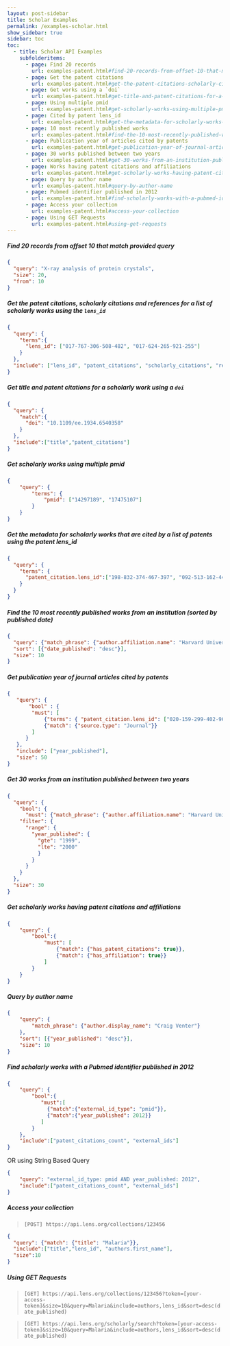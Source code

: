 ```yaml
---
layout: post-sidebar
title: Scholar Examples
permalink: /examples-scholar.html
show_sidebar: true
sidebar: toc
toc:
  - title: Scholar API Examples
    subfolderitems:
      - page: Find 20 records
        url: examples-patent.html#find-20-records-from-offset-10-that-match-provided-query
      - page: Get the patent citations
        url: examples-patent.html#get-the-patent-citations-scholarly-citations-and-references-for-a-list-of-scholarly-works-using-the-lens_id
      - page: Get works using a `doi`
        url: examples-patent.html#get-title-and-patent-citations-for-a-scholarly-work-using-a-doi
      - page: Using multiple pmid
        url: examples-patent.html#get-scholarly-works-using-multiple-pmid
      - page: Cited by patent lens_id
        url: examples-patent.html#get-the-metadata-for-scholarly-works-that-are-cited-by-a-list-of-patents-using-the-patent-lens_id
      - page: 10 most recently published works
        url: examples-patent.html#find-the-10-most-recently-published-works-from-an-institution-sorted-by-published-date
      - page: Publication year of articles cited by patents
        url: examples-patent.html#get-publication-year-of-journal-articles-cited-by-patents
      - page: 30 works published between two years
        url: examples-patent.html#get-30-works-from-an-institution-published-between-two-years
      - page: Works having patent citations and affiliations
        url: examples-patent.html#get-scholarly-works-having-patent-citations-and-affiliations
      - page: Query by author name
        url: examples-patent.html#query-by-author-name
      - page: Pubmed identifier published in 2012
        url: examples-patent.html#find-scholarly-works-with-a-pubmed-identifier-published-in-2012
      - page: Access your collection
        url: examples-patent.html#access-your-collection
      - page: Using GET Requests
        url: examples-patent.html#using-get-requests
---
```


##### Find 20 records from offset 10 that match provided query
```json
{
  "query": "X-ray analysis of protein crystals",
  "size": 20,
  "from": 10
}
```

##### Get the patent citations, scholarly citations and references for a list of scholarly works using the `lens_id`
```json
{
  "query": {
    "terms":{
      "lens_id": ["017-767-306-508-482", "017-624-265-921-255"]
    }
  },
  "include": ["lens_id", "patent_citations", "scholarly_citations", "references"]
}
```

##### Get title and patent citations for a scholarly work using a `doi`
```json
{
  "query": {
    "match":{
      "doi": "10.1109/ee.1934.6540358"
    }
  },
  "include":["title","patent_citations"]
}
```

##### Get scholarly works using multiple pmid
```json
{
	"query": {
		"terms": {
			"pmid": ["14297189", "17475107"]
		}
	}
}
```

##### Get the metadata for scholarly works that are cited by a list of patents using the patent lens_id
```json
{
  "query": {
    "terms": {
      "patent_citation.lens_id":["198-832-374-467-397", "092-513-162-449-806"]
    }
  }
}
```

##### Find the 10 most recently published works from an institution (sorted by published date)

```json
{
  "query": {"match_phrase": {"author.affiliation.name": "Harvard University"}},
  "sort": [{"date_published": "desc"}],
  "size": 10
}
```

##### Get publication year of journal articles cited by patents
```json
{
   "query": {
       "bool" : {
        "must": [
            {"terms": { "patent_citation.lens_id": ["020-159-299-402-960", "014-680-767-794-441"]}},
            {"match": {"source.type": "Journal"}}
        ]
      }
   },
   "include": ["year_published"],
   "size": 50
}
```

##### Get 30 works from an institution published between two years
```json
{
  "query": {
    "bool": {
      "must": {"match_phrase": {"author.affiliation.name": "Harvard University"}},
    "filter": {
      "range": {
        "year_published": {
          "gte": "1999",
          "lte": "2000"
          }
        }
      }
    }
  },
  "size": 30
}
```

##### Get scholarly works having patent citations and affiliations
```json
{
    "query": {
        "bool":{
            "must": [
                {"match": {"has_patent_citations": true}},
                {"match": {"has_affiliation": true}}
            ]
        }
    }
}
```

##### Query by author name

```json
{
    "query": {
        "match_phrase": {"author.display_name": "Craig Venter"}
    },
    "sort": [{"year_published": "desc"}],
    "size": 10
}
```

##### Find scholarly works with a Pubmed identifier published in 2012
```json
{
    "query": {
        "bool":{
           "must":[
             {"match":{"external_id_type": "pmid"}},
             {"match":{"year_published": 2012}}
           ]
        }
    },
    "include":["patent_citations_count", "external_ids"]
}
```

OR using String Based Query

```json
{
    "query": "external_id_type: pmid AND year_published: 2012",
    "include":["patent_citations_count", "external_ids"]
}
```

##### Access your collection
> `[POST] https://api.lens.org/collections/123456`
```json
{
  "query": {"match": {"title": "Malaria"}},
  "include":["title","lens_id", "authors.first_name"],
  "size":10
}
```

##### Using GET Requests
> `[GET] https://api.lens.org/collections/123456?token=[your-access-token]&size=10&query=Malaria&include=authors,lens_id&sort=desc(date_published)`

> `[GET] https://api.lens.org/scholarly/search?token=[your-access-token]&size=10&query=Malaria&include=authors,lens_id&sort=desc(date_published)`
